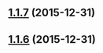 <a name="1.1.7"></a>
## [1.1.7](https://github.com/mariiapaniutina/js_application_design/compare/v1.1.6...v1.1.7) (2015-12-31)




<a name="1.1.6"></a>
## [1.1.6](https://github.com/mariiapaniutina/js_application_design/compare/v1.1.5...v1.1.6) (2015-12-31)




